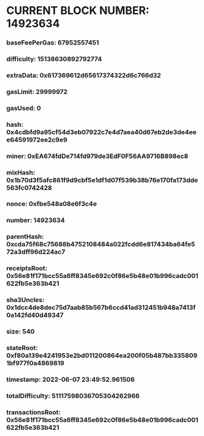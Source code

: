 # CURRENT BLOCK NUMBER: 14923634

### baseFeePerGas: 67952557451
### difficulty: 15138630892792774
### extraData: 0x617369612d65617374322d6c766d32
### gasLimit: 29999972
### gasUsed: 0
### hash: 0x4cdbfd9a95cf54d3eb07922c7e4d7aea40d67eb2de3de4eee64591972ee2c9e9
### miner: 0xEA674fdDe714fd979de3EdF0F56AA9716B898ec8
### mixHash: 0x1b70d3f5afc861f9d9cbf5e1df1d07f539b38b76e170fa173dde563fc0742428
### nonce: 0xfbe548a08e6f3c4e
### number: 14923634
### parentHash: 0xcda75f68c75688b4752108484a022fcdd6e817434ba64fe572a3dff96d224ac7
### receiptsRoot: 0x56e81f171bcc55a6ff8345e692c0f86e5b48e01b996cadc001622fb5e363b421
### sha3Uncles: 0x1dcc4de8dec75d7aab85b567b6ccd41ad312451b948a7413f0a142fd40d49347
### size: 540
### stateRoot: 0xf80a139e4241953e2bd011200864ea200f05b487bb3358091bf977f0a4869819
### timestamp: 2022-06-07 23:49:52.961506
### totalDifficulty: 51117598036705304262966
### transactionsRoot: 0x56e81f171bcc55a6ff8345e692c0f86e5b48e01b996cadc001622fb5e363b421
